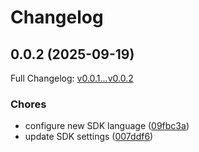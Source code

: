 # Changelog

## 0.0.2 (2025-09-19)

Full Changelog: [v0.0.1...v0.0.2](https://github.com/legalesign/legalesign-rest-java/compare/v0.0.1...v0.0.2)

### Chores

* configure new SDK language ([09fbc3a](https://github.com/legalesign/legalesign-rest-java/commit/09fbc3a6bc009097bd822c66690dfac51ad70e58))
* update SDK settings ([007ddf6](https://github.com/legalesign/legalesign-rest-java/commit/007ddf6a2f814a809e1f971874feed30bb665a9f))
